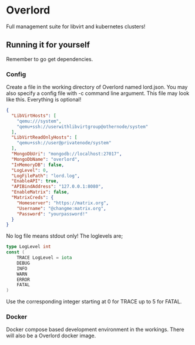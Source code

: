 # Overlord

Full management suite for libvirt and kubernetes clusters!

## Running it for yourself
Remember to go get dependencies.

### Config
Create a file in the working directory of Overlord named lord.json.
You may also specify a config file with -c command line argument.
This file may look like this.
Everything is optional!
```json
{
  "LibVirtHosts": [
    "qemu:///system",
    "qemu+ssh://userwithlibvirtgroup@othernode/system"
  ],
  "LibVirtReadOnlyHosts": [
    "qemu+ssh://user@privatenode/system"
  ],
  "MongoDbUri": "mongodb://localhost:27017",
  "MongoDbName": "overlord",
  "InMemoryDB": false,
  "LogLevel": 0,
  "LogFilePath": "lord.log",
  "EnableAPI": true,
  "APIBindAddress": "127.0.0.1:8080",
  "EnableMatrix": false,
  "MatrixCreds": {
    "Homeserver": "https://matrix.org",
    "Username": "@changme:matrix.org",
    "Password": "yourpassword!"
  }
}
```
No log file means stdout only!
The loglevels are;
```go
type LogLevel int
const (
	TRACE LogLevel = iota
	DEBUG
	INFO
	WARN
	ERROR
	FATAL
)
```
Use the corresponding integer starting at 0 for TRACE up to 5 for FATAL.

### Docker
Docker compose based development environment in the workings.
There will also be a Overlord docker image.
